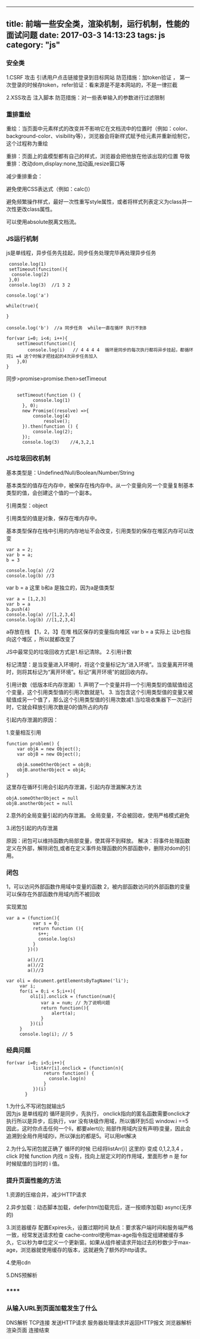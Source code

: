 
---
title: 前端一些安全类，渲染机制，运行机制，性能的面试问题
date: 2017-03-3 14:13:23
tags: js
category: "js" 
---

### **安全类**
1.CSRF 攻击
引诱用户点击链接登录到目标网站
防范措施：加token验证 ，  第一次登录的时候存token，refer验证：看来源是不是本网站的，不是一律拦截

2.XSS攻击
注入脚本
防范措施：对一些表单输入的参数进行过滤限制


### **重排重绘**
重绘：当页面中元素样式的改变并不影响它在文档流中的位置时（例如：color、background-color、visibility等），浏览器会将新样式赋予给元素并重新绘制它，这个过程称为重绘

重排：页面上的盒模型都有自己的样式，浏览器会把他放在他该出现的位置
导致重排：改动dom,display:none,加动画,resize窗口等

减少重排重会：

避免使用CSS表达式（例如：calc()）

避免频繁操作样式，最好一次性重写style属性，或者将样式列表定义为class并一次性更改class属性。

可以使用absolute脱离文档流。



### **JS运行机制**
js是单线程，异步任务先挂起，同步任务处理完毕再处理异步任务
```
 console.log(1)
 setTimeout(funciton(){
  console.log(2)
 },0)
 console.log(3)  //1 3 2

```

```
console.log('a')

while(true){
    
}

console.log('b')  //a 同步任务  while一直在循环 执行不到B
```


```
for(var i=0; i<4; i++){
    setTimeout(function(){
        console.log(i)   // 4 4 4 4  循环是同步的每次执行都将异步挂起，都循环完i =4 这个时候才把挂起的4次异步任务加入
    },0)
}

```

同步>promise>promise.then>setTimeout

```

    setTimeout(function () {
          console.log(1)
      }, 0);
      new Promise((resolve) =>{
          console.log(4)
              resolve();
      }).then(function () {
          console.log(2);
      });
      console.log(3)    //4,3,2,1

```


### **JS垃圾回收机制**

基本类型是：Undefined/Null/Boolean/Number/String

基本类型的值存在内存中，被保存在栈内存中。从一个变量向另一个变量复制基本类型的值，会创建这个值的一个副本。

引用类型：object

引用类型的值是对象，保存在堆内存中。

基本类型保存在栈中引用的内存地址不会改变，引用类型的保存在堆区内存可以改变

```
var a = 2;
var b = a;
b = 3

console.log(a) //2
console.log(b) //3

```

var b = a 这里 b和a 是独立的，因为a是值类型

```
var a = [1,2,3]
var b = a
b.push(4)
console.log(a) //[1,2,3,4]
console.log(b) //[1,2,3,4]

```

a存放在栈 【1，2，3】在堆 栈区保存的变量指向堆区 var b = a 实际上 让b也指向这个堆区 ，所以就都改变了





JS中最常见的垃圾回收方式是1.标记清除。 2.引用计数

标记清楚：是当变量进入环境时，将这个变量标记为“进入环境”。当变量离开环境时，则将其标记为“离开环境”。标记“离开环境”的就回收内存。

引用计数（低版本IE内存泄漏）1.    声明了一个变量并将一个引用类型的值赋值给这个变量，这个引用类型值的引用次数就是1。
3.    当包含这个引用类型值的变量又被赋值成另一个值了，那么这个引用类型值的引用次数减1.当垃圾收集器下一次运行时，它就会释放引用次数是0的值所占的内存

引起内存泄漏的原因：

1.变量相互引用
```
function problem() {
    var objA = new Object();
    var objB = new Object();

    objA.someOtherObject = objB;
    objB.anotherObject = objA;
}
```
这里存在循环引用会引起内存泄漏，引起内存泄漏解决方法

```
objA.someOtherObject = null
objB.anotherObject = null
```
2.意外的全局变量引起的内存泄漏。
全局变量，不会被回收，使用严格模式避免

3.闭包引起的内存泄漏

原因：闭包可以维持函数内局部变量，使其得不到释放。
解决：将事件处理函数定义在外部，解除闭包,或者在定义事件处理函数的外部函数中，删除对dom的引用。

### **闭包**
1，可以访问外部函数作用域中变量的函数
2，被内部函数访问的外部函数的变量可以保存在外部函数作用域内而不被回收

实现累加
```
var a = (function(){
          var s = 0; 
          return function (){
            s++;
            console.log(s)
          }
        })()

        a()//1
        a()//2
        a()//3
```
```
var oli = document.getElementsByTagName('li');
     var i;
     for(i = 0;i < 5;i++){
         oli[i].onclick = (function(num){
             var a = num; // 为了说明问题
             return function(){
                 alert(a);
             }
         })(i)
     }
     console.log(i); // 5
```


### **经典问题**
```
for(var i=0; i<5;i++){
          listArr[i].onclick = (function(n){
              return function() {
                console.log(n)
              }
          })(i)
       }

```

1.为什么不写闭包就输出5  
因为js 是单线程的 循环是同步，先执行， onclick指向的匿名函数需要onclick才执行所以是异步，后执行，var 没有块级作用域，所以循环到5后 window.i ==5  因此，这时你点击任何一个li，都要alert(i); 局部作用域内没有声明i变量，因此会追溯到全局作用域的i，所以弹出的都是5。可以用let解决

2.为什么写闭包就正确了
循环的时候 已经将listArr[i] 这里的i 变成 0,1,2,3,4 ，click 时候 function 内找 n 没有，找向上层定义时的作用域，里面形参 n 是 for 时候赋值的当时的 i 值。


### **提升页面性能的方法**

1.资源的压缩合并，减少HTTP请求

2.异步加载：动态脚本加载，defer(html加载完后，逐一按顺序加载) async(无序的)

3.浏览器缓存 配置Expires头，设置过期时间 缺点：要求客户端时间和服务端严格一致，经常发送请求检查
cache-control使用max-age指令指定组建被缓存多久，它以秒为单位定义一个更新窗。如果从组件被请求开始过去的秒数少于max-age，浏览器就使用缓存的版本，这就避免了额外的http请求。

4.使用cdn

5.DNS预解析


### ****


### **从输入URL到页面加载发生了什么**

DNS解析
TCP连接
发送HTTP请求
服务器处理请求并返回HTTP报文
浏览器解析渲染页面
连接结束
